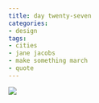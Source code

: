 ```yaml
---
title: day twenty-seven
categories:
- design
tags:
- cities
- jane jacobs
- make something march
- quote
---
```


![](/blog/old-uploads/2012/03/27.png)

